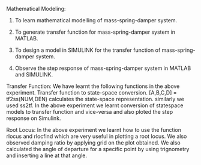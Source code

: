 Mathematical Modeling:

1. To learn mathematical modelling of mass-spring-damper system.

2. To generate transfer function for mass-spring-damper system in MATLAB.

3. To design a model in SIMULINK for the transfer function of mass-spring-damper system.

4. Observe the step response of mass-spring-damper system in MATLAB and SIMULINK.


Transfer Function: We have learnt the following functions in the above experiment. Transfer function to state-space conversion. [A,B,C,D] = tf2ss(NUM,DEN) calculates the state-space representation. similarly we used ss2tf. In the above experiment we learnt conversion of statespace models to transfer function and vice-versa and also ploted the step response on Simulink.


Root Locus: In the above experiment we learnt how to use the function rlocus and rlocfind which are very useful in plotting a root locus. We also observed damping ratio by applying grid on the plot obtained. We also calculated the angle of departure for a specific point by using trignometry and inserting a line at that angle.

